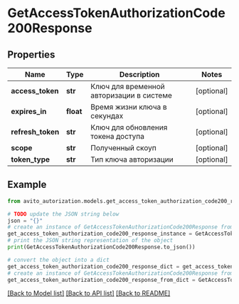 # GetAccessTokenAuthorizationCode200Response


## Properties

Name | Type | Description | Notes
------------ | ------------- | ------------- | -------------
**access_token** | **str** | Ключ для временной авторизации в системе | [optional] 
**expires_in** | **float** | Время жизни ключа в секундах | [optional] 
**refresh_token** | **str** | Ключ для обновления токена доступа | [optional] 
**scope** | **str** | Полученный скоуп | [optional] 
**token_type** | **str** | Тип ключа авторизации | [optional] 

## Example

```python
from avito_autorization.models.get_access_token_authorization_code200_response import GetAccessTokenAuthorizationCode200Response

# TODO update the JSON string below
json = "{}"
# create an instance of GetAccessTokenAuthorizationCode200Response from a JSON string
get_access_token_authorization_code200_response_instance = GetAccessTokenAuthorizationCode200Response.from_json(json)
# print the JSON string representation of the object
print(GetAccessTokenAuthorizationCode200Response.to_json())

# convert the object into a dict
get_access_token_authorization_code200_response_dict = get_access_token_authorization_code200_response_instance.to_dict()
# create an instance of GetAccessTokenAuthorizationCode200Response from a dict
get_access_token_authorization_code200_response_from_dict = GetAccessTokenAuthorizationCode200Response.from_dict(get_access_token_authorization_code200_response_dict)
```
[[Back to Model list]](../README.md#documentation-for-models) [[Back to API list]](../README.md#documentation-for-api-endpoints) [[Back to README]](../README.md)



